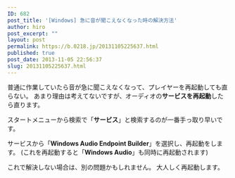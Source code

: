 ```yaml
---
ID: 682
post_title: '[Windows] 急に音が聞こえなくなった時の解決方法'
author: hiro
post_excerpt: ""
layout: post
permalink: https://b.0218.jp/20131105225637.html
published: true
post_date: 2013-11-05 22:56:37
slug: 20131105225637.html
---
```

普通に作業していたら音が急に聞こえなくなって、プレイヤーを再起動しても直らない。
あまり理由は考えてないですが、オーディオの<strong>サービスを再起動</strong>したら直ります。
<!--more-->
スタートメニューから検索で「<strong>サービス</strong>」と検索するのが一番手っ取り早いです。

サービスから「<strong>Windows Audio Endpoint Builder</strong>」を選択し、再起動をします。
(これを再起動すると「<strong>Windows Audio</strong>」も同時に再起動されます)

これで解決しない場合は、別の問題かもしれません。
大人しく再起動します。